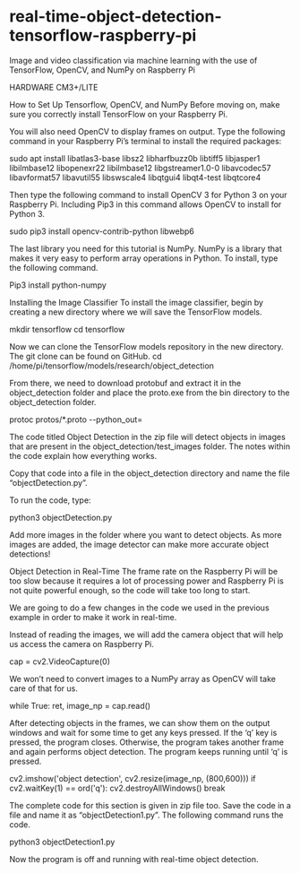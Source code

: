# real-time-object-detection-tensorflow-raspberry-pi
Image and video classification via machine learning with the use of TensorFlow, OpenCV, and NumPy on Raspberry Pi

HARDWARE
	CM3+/LITE 

How to Set Up Tensorflow, OpenCV, and NumPy
Before moving on, make sure you correctly install TensorFlow on your Raspberry Pi.

You will also need OpenCV to display frames on output. Type the following command in your Raspberry Pi’s terminal to install the required packages:

sudo apt install libatlas3-base libsz2 libharfbuzz0b libtiff5 libjasper1 libilmbase12 libopenexr22 libilmbase12 libgstreamer1.0-0 libavcodec57 libavformat57 libavutil55 libswscale4 libqtgui4 libqt4-test libqtcore4

Then type the following command to install OpenCV 3 for Python 3 on your Raspberry Pi. Including Pip3 in this command allows OpenCV to install for Python 3.

sudo pip3 install opencv-contrib-python libwebp6

The last library you need for this tutorial is NumPy. NumPy is a library that makes it very easy to perform array operations in Python. To install, type the following command.

Pip3 install python-numpy

Installing the Image Classifier
To install the image classifier, begin by creating a new directory where we will save the TensorFlow models.

mkdir tensorflow
 cd tensorflow
 
 Now we can clone the TensorFlow models repository in the new directory. The git clone can be found on GitHub.
 cd /home/pi/tensorflow/models/research/object_detection
 
 From there, we need to download protobuf and extract it in the object_detection folder and place the proto.exe from the bin directory to the object_detection folder.
 
 protoc protos/*.proto --python_out=
 
 The code titled Object Detection in the zip file will detect objects in images that are present in the object_detection/test_images folder. The notes within the code explain how everything works.

Copy that code into a file in the object_detection directory and name the file “objectDetection.py”.

To run the code, type:

python3 objectDetection.py

Add more images in the folder where you want to detect objects.
As more images are added, the image detector can make more accurate object detections!

Object Detection in Real-Time
The frame rate on the Raspberry Pi will be too slow because it requires a lot of processing power and Raspberry Pi is not quite powerful enough, so the code will take too long to start.

We are going to do a few changes in the code we used in the previous example in order to make it work in real-time.

Instead of reading the images, we will add the camera object that will help us access the camera on Raspberry Pi.

cap = cv2.VideoCapture(0)

We won’t need to convert images to a NumPy array as OpenCV will take care of that for us.

while True:
ret, image_np = cap.read()

After detecting objects in the frames, we can show them on the output windows and wait for some time to get any keys pressed. If the ‘q’ key is pressed, the program closes. Otherwise, the program takes another frame and again performs object detection. The program keeps running until ‘q’ is pressed.

cv2.imshow('object detection', cv2.resize(image_np, (800,600)))
        if cv2.waitKey(1) == ord('q'):
          cv2.destroyAllWindows()
          break
          
The complete code for this section is given in zip file too. Save the code in a file and name it as “objectDetection1.py”. The following command runs the code.

python3 objectDetection1.py

Now the program is off and running with real-time object detection.
